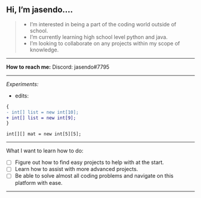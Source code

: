  Hi, I’m jasendo....
---
 >- I’m interested in being a part of the coding world outside of school.
 >- I’m currently learning high school level python and java.
 >- I’m looking to collaborate on any projects within my scope of knowledge.
***
**How to reach me:** Discord: jasendo#7795
***
*Experiments:*

- edits:
```diff
{
- int[] list = new int[10];
+ int[] list = new int[9];
}
```

`int[][] mat = new int[5][5];`
***
What I want to learn how to do:
- [ ] Figure out how to find easy projects to help with at the start.
- [ ] Learn how to assist with more advanced projects.
- [ ] Be able to solve almost all coding problems and navigate on this platform with ease.
***
